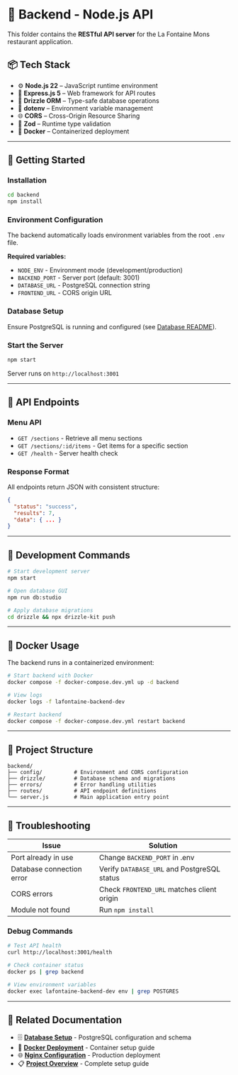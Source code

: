 # 🧠 Backend - Node.js API

This folder contains the **RESTful API server** for the La Fontaine Mons restaurant application.

## 📦 Tech Stack

- ⚙️ **Node.js 22** – JavaScript runtime environment
- 🚀 **Express.js 5** – Web framework for API routes
- 🧩 **Drizzle ORM** – Type-safe database operations
- 🔐 **dotenv** – Environment variable management
- 🌐 **CORS** – Cross-Origin Resource Sharing
- 📝 **Zod** – Runtime type validation
- 🐳 **Docker** – Containerized deployment

---

## 🚀 Getting Started

### Installation

```bash
cd backend
npm install
```

### Environment Configuration

The backend automatically loads environment variables from the root `.env` file.

**Required variables:**
- `NODE_ENV` - Environment mode (development/production)
- `BACKEND_PORT` - Server port (default: 3001)
- `DATABASE_URL` - PostgreSQL connection string
- `FRONTEND_URL` - CORS origin URL

### Database Setup

Ensure PostgreSQL is running and configured (see [Database README](../db/README.md)).

### Start the Server

```bash
npm start
```

Server runs on `http://localhost:3001`

---

## 📡 API Endpoints

### Menu API
- `GET /sections` - Retrieve all menu sections
- `GET /sections/:id/items` - Get items for a specific section
- `GET /health` - Server health check

### Response Format
All endpoints return JSON with consistent structure:
```json
{
  "status": "success",
  "results": 7,
  "data": { ... }
}
```

---

## 🔧 Development Commands

```bash
# Start development server
npm start

# Open database GUI
npm run db:studio

# Apply database migrations
cd drizzle && npx drizzle-kit push
```

---

## 🐳 Docker Usage

The backend runs in a containerized environment:

```bash
# Start backend with Docker
docker compose -f docker-compose.dev.yml up -d backend

# View logs
docker logs -f lafontaine-backend-dev

# Restart backend
docker compose -f docker-compose.dev.yml restart backend
```

---

## 📁 Project Structure

```
backend/
├── config/          # Environment and CORS configuration
├── drizzle/         # Database schema and migrations
├── errors/          # Error handling utilities
├── routes/          # API endpoint definitions
└── server.js        # Main application entry point
```

---

## 🐛 Troubleshooting

| Issue | Solution |
|-------|----------|
| Port already in use | Change `BACKEND_PORT` in .env |
| Database connection error | Verify `DATABASE_URL` and PostgreSQL status |
| CORS errors | Check `FRONTEND_URL` matches client origin |
| Module not found | Run `npm install` |

### Debug Commands

```bash
# Test API health
curl http://localhost:3001/health

# Check container status
docker ps | grep backend

# View environment variables
docker exec lafontaine-backend-dev env | grep POSTGRES
```

---

## 🔗 Related Documentation

- 🗄️ **[Database Setup](../db/README.md)** - PostgreSQL configuration and schema
- 🐳 **[Docker Deployment](../DOCKER.README.md)** - Container setup guide
- 🌐 **[Nginx Configuration](../NGINX.README.md)** - Production deployment
- 📋 **[Project Overview](../README.md)** - Complete setup guide